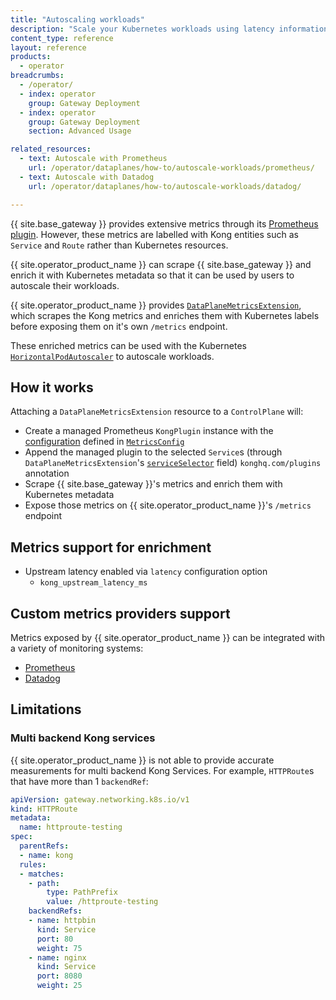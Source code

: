 ```yaml
---
title: "Autoscaling workloads"
description: "Scale your Kubernetes workloads using latency information from {{ site.base_gateway }}"
content_type: reference
layout: reference
products:
  - operator
breadcrumbs:
  - /operator/
  - index: operator
    group: Gateway Deployment
  - index: operator
    group: Gateway Deployment
    section: Advanced Usage

related_resources:
  - text: Autoscale with Prometheus
    url: /operator/dataplanes/how-to/autoscale-workloads/prometheus/
  - text: Autoscale with Datadog
    url: /operator/dataplanes/how-to/autoscale-workloads/datadog/

---
```


{{ site.base_gateway }} provides extensive metrics through its [Prometheus plugin](/plugins/prometheus/). However, these metrics are labelled with Kong entities such as `Service` and `Route` rather than Kubernetes resources.

{{ site.operator_product_name }} can scrape {{ site.base_gateway }} and enrich it with Kubernetes metadata so that it can be used by users to autoscale their workloads.

{{ site.operator_product_name }} provides [`DataPlaneMetricsExtension`](/operator/dataplanes/reference/custom-resources/#dataplanemetricsextension), which scrapes the Kong metrics and enriches them with Kubernetes labels before exposing them on it's own `/metrics` endpoint.

These enriched metrics can be used with the Kubernetes [`HorizontalPodAutoscaler`](https://kubernetes.io/docs/tasks/run-application/horizontal-pod-autoscale/) to autoscale workloads.

## How it works

Attaching a `DataPlaneMetricsExtension` resource to a `ControlPlane` will:

- Create a managed Prometheus `KongPlugin` instance with the [configuration](/plugins/prometheus/reference/) defined in [`MetricsConfig`](/operator/dataplanes/reference/custom-resources/#metricsconfig)
- Append the managed plugin to the selected `Service`s (through `DataPlaneMetricsExtension`'s [`serviceSelector`](/operator/dataplanes/reference/custom-resources/#serviceselector) field)
   `konghq.com/plugins` annotation
- Scrape {{ site.base_gateway }}'s metrics and enrich them with Kubernetes metadata
- Expose those metrics on {{ site.operator_product_name }}'s `/metrics` endpoint

## Metrics support for enrichment

- Upstream latency enabled via `latency` configuration option
  - `kong_upstream_latency_ms`

## Custom metrics providers support

Metrics exposed by {{ site.operator_product_name }} can be integrated with a variety of monitoring systems:

- [Prometheus](/operator/dataplanes/how-to/autoscale-workloads/prometheus/)
- [Datadog](/operator/dataplanes/how-to/autoscale-workloads/datadog/)

## Limitations

### Multi backend Kong services

{{ site.operator_product_name }} is not able to provide accurate measurements for multi backend Kong Services. For example, `HTTPRoute`s that have more than 1 `backendRef`:

```yaml
apiVersion: gateway.networking.k8s.io/v1
kind: HTTPRoute
metadata:
  name: httproute-testing
spec:
  parentRefs:
  - name: kong
  rules:
  - matches:
    - path:
        type: PathPrefix
        value: /httproute-testing
    backendRefs:
    - name: httpbin
      kind: Service
      port: 80
      weight: 75
    - name: nginx
      kind: Service
      port: 8080
      weight: 25
```